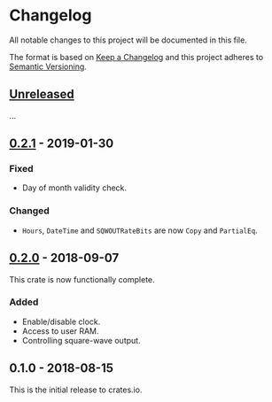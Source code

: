 # Changelog

All notable changes to this project will be documented in this file.

The format is based on [Keep a Changelog](http://keepachangelog.com/en/1.0.0/)
and this project adheres to [Semantic Versioning](http://semver.org/spec/v2.0.0.html).

## [Unreleased]

...

## [0.2.1] - 2019-01-30

### Fixed
- Day of month validity check.

### Changed
- `Hours`, `DateTime` and `SQWOUTRateBits` are now `Copy` and `PartialEq`.

## [0.2.0] - 2018-09-07

This crate is now functionally complete.

### Added
- Enable/disable clock.
- Access to user RAM.
- Controlling square-wave output.

## 0.1.0 - 2018-08-15

This is the initial release to crates.io.

[Unreleased]: https://github.com/eldruin/ds1307-rs/compare/v0.2.1...HEAD
[0.2.1]: https://github.com/eldruin/ds1307-rs/compare/v0.2.0...v0.2.1
[0.2.0]: https://github.com/eldruin/ds1307-rs/compare/v0.1.0...v0.2.0
